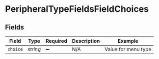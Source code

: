 # PeripheralTypeFieldsFieldChoices


## Fields

| Field               | Type                | Required            | Description         | Example             |
| ------------------- | ------------------- | ------------------- | ------------------- | ------------------- |
| `choice`            | *string*            | :heavy_minus_sign:  | N/A                 | Value for menu type |